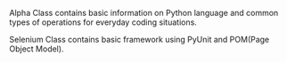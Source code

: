 Alpha Class contains basic information on Python language and common types of operations for everyday coding situations.

Selenium Class contains basic framework using PyUnit and POM(Page Object Model).
